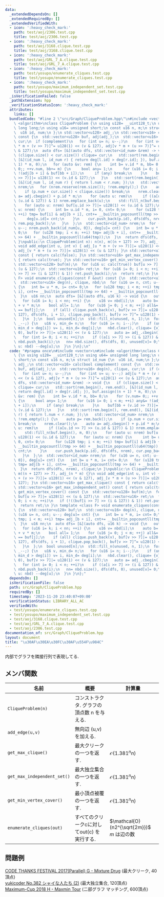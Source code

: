 ```yaml
---
data:
  _extendedDependsOn: []
  _extendedRequiredBy: []
  _extendedVerifiedWith:
  - icon: ':heavy_check_mark:'
    path: test/aoj/2306.test.cpp
    title: test/aoj/2306.test.cpp
  - icon: ':heavy_check_mark:'
    path: test/aoj/3168.clique.test.cpp
    title: test/aoj/3168.clique.test.cpp
  - icon: ':heavy_check_mark:'
    path: test/aoj/GRL_7_A.clique.test.cpp
    title: test/aoj/GRL_7_A.clique.test.cpp
  - icon: ':heavy_check_mark:'
    path: test/yosupo/enumerate_cliques.test.cpp
    title: test/yosupo/enumerate_cliques.test.cpp
  - icon: ':heavy_check_mark:'
    path: test/yosupo/maximum_independent_set.test.cpp
    title: test/yosupo/maximum_independent_set.test.cpp
  _isVerificationFailed: false
  _pathExtension: hpp
  _verificationStatusIcon: ':heavy_check_mark:'
  attributes:
    links: []
  bundledCode: "#line 2 \"src/Graph/CliqueProblem.hpp\"\n#include <vector>\n#include\
    \ <algorithm>\nclass CliqueProblem {\n using u128= __uint128_t;\n using u64= unsigned\
    \ long long;\n using u16= unsigned short;\n const u16 n, m;\n struct id_num {\n\
    \  u16 id, num;\n };\n std::vector<u128> adj_;\n std::vector<u16> calc(bool complement)\
    \ const {\n  std::vector<u128> buf, adj(adj_);\n  std::vector<u16> deg(n), clique,\
    \ cur;\n  if (complement)\n   for (int u= n; u--;)\n    for (int v= u; v--;) adj[u\
    \ * m + (v >> 7)]^= u128(1) << (v & 127), adj[v * m + (u >> 7)]^= u128(1) << (u\
    \ & 127);\n  auto dfs= [&](auto dfs, std::vector<id_num> &rem) -> void {\n   if\
    \ (clique.size() < cur.size()) clique= cur;\n   std::sort(rem.begin(), rem.end(),\
    \ [&](id_num l, id_num r) { return deg[l.id] > deg[r.id]; }), buf.assign((n +\
    \ 1) * m, 0);\n   for (auto &v: rem) {\n    int b= v.id * m, bb= 0;\n    for (v.num=\
    \ 0;; ++v.num, bb+= m) {\n     bool any= 1;\n     for (u16 i= 0; i < m; ++i) any&=\
    \ !(adj[b + i] & buf[bb + i]);\n     if (any) break;\n    }\n    buf[bb + (v.id\
    \ >> 7)]|= u128(1) << (v.id & 127);\n   }\n   std::sort(rem.begin(), rem.end(),\
    \ [&](id_num l, id_num r) { return l.num < r.num; });\n   std::vector<id_num>\
    \ nrem;\n   for (nrem.reserve(rem.size()); !rem.empty();) {\n    auto p= rem.back();\n\
    \    if (p.num + cur.size() < clique.size()) break;\n    nrem.clear();\n    auto\
    \ a= adj.cbegin() + p.id * m;\n    for (auto u: rem)\n     if ((a[u.id >> 7] >>\
    \ (u.id & 127)) & 1) nrem.emplace_back(u);\n    std::fill_n(buf.begin(), m, 0);\n\
    \    for (auto u: nrem) buf[u.id >> 7]|= u128(1) << (u.id & 127);\n    for (auto\
    \ u: nrem) {\n     int b= u.id * m, i= 0, cnt= 0;\n     for (u128 tmp; i < m;\
    \ ++i) tmp= buf[i] & adj[b + i], cnt+= __builtin_popcountll(tmp >> 64) + __builtin_popcountll(u64(tmp));\n\
    \     deg[u.id]= cnt;\n    }\n    cur.push_back(p.id), dfs(dfs, nrem), cur.pop_back(),\
    \ rem.pop_back();\n   }\n  };\n  std::vector<id_num> nrem;\n  for (u16 u= n, cnt;\
    \ u--; nrem.push_back(id_num{u, 0}), deg[u]= cnt) {\n   int b= u * m, i= cnt=\
    \ 0;\n   for (u128 tmp; i < m; ++i) tmp= adj[b + i], cnt+= __builtin_popcountll(tmp\
    \ >> 64) + __builtin_popcountll(u64(tmp));\n  }\n  return dfs(dfs, nrem), clique;\n\
    \ }\npublic:\n CliqueProblem(int n): n(n), m((n + 127) >> 7), adj_(n * m) {}\n\
    \ void add_edge(int u, int v) { adj_[u * m + (v >> 7)]|= u128(1) << (v & 127),\
    \ adj_[v * m + (u >> 7)]|= u128(1) << (u & 127); }\n std::vector<u16> get_max_clique()\
    \ const { return calc(false); }\n std::vector<u16> get_max_independent_set() const\
    \ { return calc(true); }\n std::vector<u16> get_min_vertex_cover() const {\n \
    \ std::vector<u128> buf(m);\n  for (u16 u: calc(true)) buf[u >> 7]|= u128(1) <<\
    \ (u & 127);\n  std::vector<u16> ret;\n  for (u16 i= 0; i < n; ++i)\n   if (!((buf[i\
    \ >> 7] >> (i & 127)) & 1)) ret.push_back(i);\n  return ret;\n }\n template <class\
    \ F> void enumerate_cliques(const F &out) const {\n  std::vector<u128> buf;\n\
    \  std::vector<u16> deg(n), clique, nbd;\n  for (u16 u= n, cnt; u--; deg[u]= cnt)\
    \ {\n   int b= u * m, i= cnt= 0;\n   for (u128 tmp; i < m; ++i) tmp= adj_[b +\
    \ i], cnt+= __builtin_popcountll(tmp >> 64) + __builtin_popcountll(u64(tmp));\n\
    \  }\n  u16 nn;\n  auto dfs= [&](auto dfs, u16 k) -> void {\n   out(clique);\n\
    \   for (u16 i= k; i < nn; ++i) {\n    u16 v= nbd[i];\n    auto b= adj_.cbegin()\
    \ + v * m;\n    bool all= 1;\n    for (u16 j= 0; j < m; ++j) all&= (b[j] & buf[j])\
    \ == buf[j];\n    if (all) clique.push_back(v), buf[v >> 7]|= u128(1) << (v &\
    \ 127), dfs(dfs, i + 1), clique.pop_back(), buf[v >> 7]^= u128(1) << (v & 127);\n\
    \   }\n  };\n  bool unused[n];\n  std::fill_n(unused, n, 1);\n  for (u16 _= n;\
    \ _--;) {\n   u16 v, min_d= n;\n   for (u16 i= n; i--;)\n    if (unused[i] &&\
    \ min_d > deg[i]) v= i, min_d= deg[i];\n   nbd.clear(), clique= {v}, buf.assign(m,\
    \ 0), buf[v >> 7]|= u128(1) << (v & 127);\n   auto a= adj_.cbegin() + v * m;\n\
    \   for (int i= 0; i < n; ++i)\n    if ((a[i >> 7] >> (i & 127)) & unused[i])\
    \ nbd.push_back(i);\n   nn= nbd.size(), dfs(dfs, 0), unused[v]= 0;\n   for (auto\
    \ u: nbd) --deg[u];\n  }\n }\n};\n"
  code: "#pragma once\n#include <vector>\n#include <algorithm>\nclass CliqueProblem\
    \ {\n using u128= __uint128_t;\n using u64= unsigned long long;\n using u16= unsigned\
    \ short;\n const u16 n, m;\n struct id_num {\n  u16 id, num;\n };\n std::vector<u128>\
    \ adj_;\n std::vector<u16> calc(bool complement) const {\n  std::vector<u128>\
    \ buf, adj(adj_);\n  std::vector<u16> deg(n), clique, cur;\n  if (complement)\n\
    \   for (int u= n; u--;)\n    for (int v= u; v--;) adj[u * m + (v >> 7)]^= u128(1)\
    \ << (v & 127), adj[v * m + (u >> 7)]^= u128(1) << (u & 127);\n  auto dfs= [&](auto\
    \ dfs, std::vector<id_num> &rem) -> void {\n   if (clique.size() < cur.size())\
    \ clique= cur;\n   std::sort(rem.begin(), rem.end(), [&](id_num l, id_num r) {\
    \ return deg[l.id] > deg[r.id]; }), buf.assign((n + 1) * m, 0);\n   for (auto\
    \ &v: rem) {\n    int b= v.id * m, bb= 0;\n    for (v.num= 0;; ++v.num, bb+= m)\
    \ {\n     bool any= 1;\n     for (u16 i= 0; i < m; ++i) any&= !(adj[b + i] & buf[bb\
    \ + i]);\n     if (any) break;\n    }\n    buf[bb + (v.id >> 7)]|= u128(1) <<\
    \ (v.id & 127);\n   }\n   std::sort(rem.begin(), rem.end(), [&](id_num l, id_num\
    \ r) { return l.num < r.num; });\n   std::vector<id_num> nrem;\n   for (nrem.reserve(rem.size());\
    \ !rem.empty();) {\n    auto p= rem.back();\n    if (p.num + cur.size() < clique.size())\
    \ break;\n    nrem.clear();\n    auto a= adj.cbegin() + p.id * m;\n    for (auto\
    \ u: rem)\n     if ((a[u.id >> 7] >> (u.id & 127)) & 1) nrem.emplace_back(u);\n\
    \    std::fill_n(buf.begin(), m, 0);\n    for (auto u: nrem) buf[u.id >> 7]|=\
    \ u128(1) << (u.id & 127);\n    for (auto u: nrem) {\n     int b= u.id * m, i=\
    \ 0, cnt= 0;\n     for (u128 tmp; i < m; ++i) tmp= buf[i] & adj[b + i], cnt+=\
    \ __builtin_popcountll(tmp >> 64) + __builtin_popcountll(u64(tmp));\n     deg[u.id]=\
    \ cnt;\n    }\n    cur.push_back(p.id), dfs(dfs, nrem), cur.pop_back(), rem.pop_back();\n\
    \   }\n  };\n  std::vector<id_num> nrem;\n  for (u16 u= n, cnt; u--; nrem.push_back(id_num{u,\
    \ 0}), deg[u]= cnt) {\n   int b= u * m, i= cnt= 0;\n   for (u128 tmp; i < m; ++i)\
    \ tmp= adj[b + i], cnt+= __builtin_popcountll(tmp >> 64) + __builtin_popcountll(u64(tmp));\n\
    \  }\n  return dfs(dfs, nrem), clique;\n }\npublic:\n CliqueProblem(int n): n(n),\
    \ m((n + 127) >> 7), adj_(n * m) {}\n void add_edge(int u, int v) { adj_[u * m\
    \ + (v >> 7)]|= u128(1) << (v & 127), adj_[v * m + (u >> 7)]|= u128(1) << (u &\
    \ 127); }\n std::vector<u16> get_max_clique() const { return calc(false); }\n\
    \ std::vector<u16> get_max_independent_set() const { return calc(true); }\n std::vector<u16>\
    \ get_min_vertex_cover() const {\n  std::vector<u128> buf(m);\n  for (u16 u: calc(true))\
    \ buf[u >> 7]|= u128(1) << (u & 127);\n  std::vector<u16> ret;\n  for (u16 i=\
    \ 0; i < n; ++i)\n   if (!((buf[i >> 7] >> (i & 127)) & 1)) ret.push_back(i);\n\
    \  return ret;\n }\n template <class F> void enumerate_cliques(const F &out) const\
    \ {\n  std::vector<u128> buf;\n  std::vector<u16> deg(n), clique, nbd;\n  for\
    \ (u16 u= n, cnt; u--; deg[u]= cnt) {\n   int b= u * m, i= cnt= 0;\n   for (u128\
    \ tmp; i < m; ++i) tmp= adj_[b + i], cnt+= __builtin_popcountll(tmp >> 64) + __builtin_popcountll(u64(tmp));\n\
    \  }\n  u16 nn;\n  auto dfs= [&](auto dfs, u16 k) -> void {\n   out(clique);\n\
    \   for (u16 i= k; i < nn; ++i) {\n    u16 v= nbd[i];\n    auto b= adj_.cbegin()\
    \ + v * m;\n    bool all= 1;\n    for (u16 j= 0; j < m; ++j) all&= (b[j] & buf[j])\
    \ == buf[j];\n    if (all) clique.push_back(v), buf[v >> 7]|= u128(1) << (v &\
    \ 127), dfs(dfs, i + 1), clique.pop_back(), buf[v >> 7]^= u128(1) << (v & 127);\n\
    \   }\n  };\n  bool unused[n];\n  std::fill_n(unused, n, 1);\n  for (u16 _= n;\
    \ _--;) {\n   u16 v, min_d= n;\n   for (u16 i= n; i--;)\n    if (unused[i] &&\
    \ min_d > deg[i]) v= i, min_d= deg[i];\n   nbd.clear(), clique= {v}, buf.assign(m,\
    \ 0), buf[v >> 7]|= u128(1) << (v & 127);\n   auto a= adj_.cbegin() + v * m;\n\
    \   for (int i= 0; i < n; ++i)\n    if ((a[i >> 7] >> (i & 127)) & unused[i])\
    \ nbd.push_back(i);\n   nn= nbd.size(), dfs(dfs, 0), unused[v]= 0;\n   for (auto\
    \ u: nbd) --deg[u];\n  }\n }\n};"
  dependsOn: []
  isVerificationFile: false
  path: src/Graph/CliqueProblem.hpp
  requiredBy: []
  timestamp: '2023-11-20 23:40:07+09:00'
  verificationStatus: LIBRARY_ALL_AC
  verifiedWith:
  - test/yosupo/enumerate_cliques.test.cpp
  - test/yosupo/maximum_independent_set.test.cpp
  - test/aoj/3168.clique.test.cpp
  - test/aoj/GRL_7_A.clique.test.cpp
  - test/aoj/2306.test.cpp
documentation_of: src/Graph/CliqueProblem.hpp
layout: document
title: "\u30AF\u30EA\u30FC\u30AF\u554F\u984C"
---
```


内部でグラフを隣接行列で表現してる. 

## メンバ関数

| 名前                        | 概要                                        | 計算量                                          |
| --------------------------- | ------------------------------------------- | ----------------------------------------------- |
| `CliqueProblem(n)`          | コンストラクタ. グラフの頂点数 n を与える.  |                                                 |
| `add_edge(u,v)`             | 無向辺 (u,v) を加える.                      |                                                 |
| `get_max_clique()`          | 最大クリークの一つを返す.                   | $\mathcal{O}(1.381^nn)$                         |
| `get_max_independent_set()` | 最大独立集合の一つを返す.                   | $\mathcal{O}(1.381^nn)$                         |
| `get_min_vertex_cover()`    | 最小頂点被覆の一つを返す.                   | $\mathcal{O}(1.381^nn)$                         |
| `enumerate_cliques(out)`    | すべてのクリークcに対してout(c) を実行する. | $\mathcal{O}(n2^{\sqrt{2m}})$ <br> $m$ は辺の数 |


## 問題例
[CODE THANKS FESTIVAL 2017(Parallel) G - Mixture Drug](https://atcoder.jp/contests/code-thanks-festival-2017-open/tasks/code_thanks_festival_2017_g) (最大クリーク, 40頂点) \
[yukicoder No.382 シャイな人たち (2)](https://yukicoder.me/problems/no/382) (最大独立集合, 120頂点) \
[Maximum-Cup 2018 H - Maxmin Tour](https://atcoder.jp/contests/maximum-cup-2018/tasks/maximum_cup_2018_h) (二部グラフ マッチング, 600頂点)
